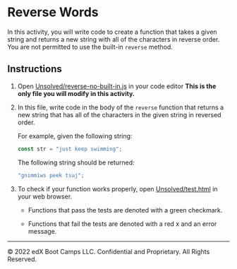 # Reverse Words

In this activity, you will write code to create a function that takes a given string and returns a new string with all of the characters in reverse order. You are not permitted to use the built-in `reverse` method.

## Instructions

1. Open [Unsolved/reverse-no-built-in.js](Unsolved/reverse-no-built-in.js) in your code editor **This is the only file you will modify in this activity.**

2. In this file, write code in the body of the `reverse` function that returns a new string that has all of the characters in the given string in reversed order.

   For example, given the following string:

   ```js
   const str = "just keep swimming";
   ```

   The following string should be returned:

   ```js
   "gnimmiws peek tsuj";
   ```

3. To check if your function works properly, open [Unsolved/test.html](Unsolved/test.html) in your web browser.

   * Functions that pass the tests are denoted with a green checkmark.

   * Functions that fail the tests are denoted with a red x and an error message.

---
© 2022 edX Boot Camps LLC. Confidential and Proprietary. All Rights Reserved.
